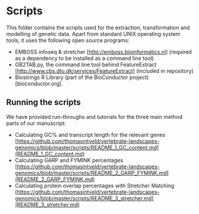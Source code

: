 # Scripts


This folder contains the scripts used for the extraction, transformation and modelling of genetic data. Apart from standard UNIX operating system tools, it uses the following open source programs:

- EMBOSS infoseq & stretcher [http://emboss.bioinformatics.nl] (required as a dependency to be installed as a command line tool)
- GB2TAB.py, the command line tool behind FeatureExtract [http://www.cbs.dtu.dk/services/FeatureExtract]  (included in repository)
- Biostrings R Library (part of the BioConductor project) [bioconductor.org].

## Running the scripts

We have provided run-throughs and tutorials for the three main method parts of our manuscript:

- Calculating GC% and transcript length for the relevant genes [https://github.com/thomasintveld/vertebrate-landscapes-genomics/blob/master/scripts/README_1_GC_content.md](README_1_GC_content.md)
- Calculating GARP and FYMINK percentages [https://github.com/thomasintveld/vertebrate-landscapes-genomics/blob/master/scripts/README_2_GARP_FYMINK.md](README_2_GARP_FYMINK.md)
- Calculating protein overlap percentages with Stretcher Matching [https://github.com/thomasintveld/vertebrate-landscapes-genomics/blob/master/scripts/README_3_stretcher.md](README_3_stretcher.md)

